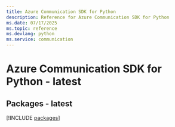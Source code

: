 ```yaml
---
title: Azure Communication SDK for Python
description: Reference for Azure Communication SDK for Python
ms.date: 07/17/2025
ms.topic: reference
ms.devlang: python
ms.service: communication
---
```

# Azure Communication SDK for Python - latest
## Packages - latest
[!INCLUDE [packages](communication-index.md)]